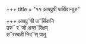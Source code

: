 +++
title = "११ आपप्रुषी पार्थिवान्युरु"

+++
आपप्रु᳓षी पा᳓र्थिवानि  
उरु᳓ र᳓जो अन्त᳓रिक्षम्  
स᳓रस्वती निद᳓स् पातु
